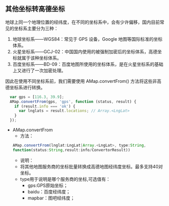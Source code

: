 ## 其他坐标转高德坐标
地球上同一个地理位置的经纬度，在不同的坐标系中，会有少许偏移，国内目前常见的坐标系主要分为三种：

1. 地球坐标系——WGS84：常见于 GPS 设备，Google 地图等国际标准的坐标体系。
2. 火星坐标系——GCJ-02：中国国内使用的被强制加密后的坐标体系，高德坐标就属于该种坐标体系。
3. 百度坐标系——BD-09：百度地图所使用的坐标体系，是在火星坐标系的基础上又进行了一次加密处理。

因此在使用不同坐标系前，我们需要使用 AMap.convertFrom() 方法将这些非高德坐标系进行转换。
```js
  var gps = [116.3, 39.9];
  AMap.convertFrom(gps, 'gps', function (status, result) {
    if (result.info === 'ok') {
      var lnglats = result.locations; // Array.<LngLat>
    }
  });
```

* AMap.convertFrom
  - 方法：
  ```js
  AMap.convertFrom(lnglat:LngLat|Array.<LngLat>, type:String,
  function(status:String,result:info/ConvertorResult))
  ```
  - 说明：
  * 将其他地图服务商的坐标批量转换成高德地图经纬度坐标。最多支持40对坐标。
  * type用于说明是哪个服务商的坐标,可选值有：
    * gps:GPS原始坐标；
    * baidu：百度经纬度；
    * mapbar：图吧经纬度；